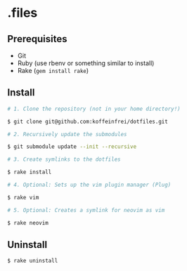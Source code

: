 # .files

## Prerequisites

* Git
* Ruby (use rbenv or something similar to install)
* Rake (`gem install rake`)

## Install

```bash
# 1. Clone the repository (not in your home directory!)

$ git clone git@github.com:koffeinfrei/dotfiles.git

# 2. Recursively update the submodules

$ git submodule update --init --recursive

# 3. Create symlinks to the dotfiles

$ rake install

# 4. Optional: Sets up the vim plugin manager (Plug)

$ rake vim

# 5. Optional: Creates a symlink for neovim as vim

$ rake neovim
```

## Uninstall

```bash
$ rake uninstall
```
